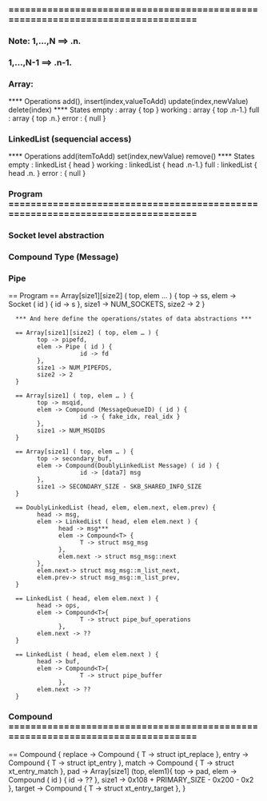 ### =============================================================================== ###
### Note: 1,...,N ==> .n.
### 1,...,N-1 ==> .n-1.

### Array: 
**** Operations
 add(), insert(index,valueToAdd)
 update(index,newValue)
 delete(index)
**** States
empty : array { top }
working : array { top .n-1.}
full : array { top .n.}
error : { null }

### LinkedList (sequencial access)
**** Operations
 add(itemToAdd)
 set(index,newValue)
 remove()
**** States
empty : linkedList { head }
working : linkedList { head .n-1.}
full : linkedList { head .n. }
error : { null }

### Program =============================================================================== ###
### Socket level abstraction
### Compound Type (Message)
### Pipe
== Program
      == Array[size1][size2] ( top, elem … ) {
            top -> ss,
            elem -> Socket ( id ) {
                        id -> s
            },
            size1 -> NUM_SOCKETS,
            size2 -> 2
      }

      *** And here define the operations/states of data abstractions ***

      == Array[size1][size2] ( top, elem … ) {
            top -> pipefd,
            elem -> Pipe ( id ) {
                        id -> fd
            },
            size1 -> NUM_PIPEFDS,
            size2 -> 2
      }

      == Array[size1] ( top, elem … ) {
            top -> msqid,
            elem -> Compound (MessageQueueID) ( id ) {
                        id -> { fake_idx, real_idx }
            },
            size1 -> NUM_MSQIDS
      }

      == Array[size1] ( top, elem … ) {
            top -> secondary_buf,
            elem -> Compound(DoublyLinkedList Message) ( id ) {
                        id -> [data7] msg
            },
            size1 -> SECONDARY_SIZE - SKB_SHARED_INFO_SIZE
      }

      == DoublyLinkedList (head, elem, elem.next, elem.prev) {
            head -> msg,
            elem -> LinkedList ( head, elem elem.next ) {
                  head -> msg***
                  elem -> Compound<T> {
                        T -> struct msg_msg
                  },
                  elem.next -> struct msg_msg::next
            },
            elem.next-> struct msg_msg::m_list_next,
            elem.prev-> struct msg_msg::m_list_prev,
      }
      
      == LinkedList ( head, elem elem.next ) {
            head -> ops,
            elem -> Compound<T>{
                        T -> struct pipe_buf_operations
                  },
            elem.next -> ??   
      }

      == LinkedList ( head, elem elem.next ) {
            head -> buf,
            elem -> Compound<T>{
                        T -> struct pipe_buffer
                  },
            elem.next -> ??   
      }

### Compound =============================================================================== ###
 == Compound {
      replace -> Compound <T> {
            T -> struct ipt_replace
      },
      entry -> Compound <T> {
            T -> struct ipt_entry
      },
      match -> Compound <T> {
            T -> struct xt_entry_match
      },
      pad -> Array[size1] (top, elem1){
            top -> pad,
            elem -> Compound ( id ) {
                  id -> ??
            },
            size1 -> 0x108 + PRIMARY_SIZE - 0x200 - 0x2
      },
      target -> Compound <T> {
            T -> struct xt_entry_target
      },
}





